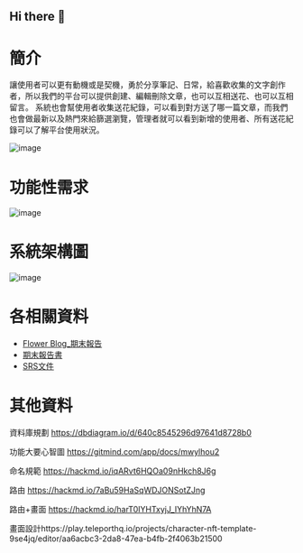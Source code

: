 ## Hi there 👋
# 簡介
讓使用者可以更有動機或是契機，勇於分享筆記、日常，給喜歡收集的文字創作者，所以我們的平台可以提供創建、編輯刪除文章，也可以互相送花、也可以互相留言。
系統也會幫使用者收集送花紀錄，可以看到對方送了哪一篇文章，而我們也會做最新以及熱門來給篩選瀏覽，管理者就可以看到新增的使用者、所有送花紀錄可以了解平台使用狀況。

![image](https://github.com/Flower-Blog/.github/assets/113336518/3500a8cb-9d6b-4bb0-8f46-0d5c6fa1025b)
<!--

**Here are some ideas to get you started:**

🙋‍♀️ A short introduction - what is your organization all about?
🌈 Contribution guidelines - how can the community get involved?
👩‍💻 Useful resources - where can the community find your docs? Is there anything else the community should know?
🍿 Fun facts - what does your team eat for breakfast?
🧙 Remember, you can do mighty things with the power of [Markdown](https://docs.github.com/github/writing-on-github/getting-started-with-writing-and-formatting-on-github/basic-writing-and-formatting-syntax)
-->

# 功能性需求
![image](https://github.com/Flower-Blog/.github/assets/113336518/510088f3-fe90-4021-8e33-01607ec83f49)

# 系統架構圖
![image](https://github.com/Flower-Blog/.github/assets/113336518/592afe36-9ad4-4831-826d-ff0d7f097721)

# 各相關資料
- [Flower Blog_期末報告](https://drive.google.com/file/d/15cuC-Nk76LzRabltGs3_oCI-eTuC6B04/view?usp=sharing)
- [期末報告書](https://docs.google.com/document/d/1eeibTr0VJkDIFWXNnt_XNSqm4Ijo-QQwTlcuwTSxmvE/edit?usp=sharing)
- [SRS文件](https://docs.google.com/document/d/1XWdNSxJcF9-74S8kYoJMW3_uDwuaVYqZN5omR10sBJ8/edit?usp=sharing)

# 其他資料
資料庫規劃  https://dbdiagram.io/d/640c8545296d97641d8728b0

功能大要心智圖 https://gitmind.com/app/docs/mwylhou2

命名規範 https://hackmd.io/iqARvt6HQOa09nHkch8J6g

路由 https://hackmd.io/7aBu59HaSqWDJONSotZJng

路由+畫面 https://hackmd.io/harT0IYHTxyjJ_IYhYhN7A

畫面設計https://play.teleporthq.io/projects/character-nft-template-9se4jq/editor/aa6acbc3-2da8-47ea-b4fb-2f4063b21500


